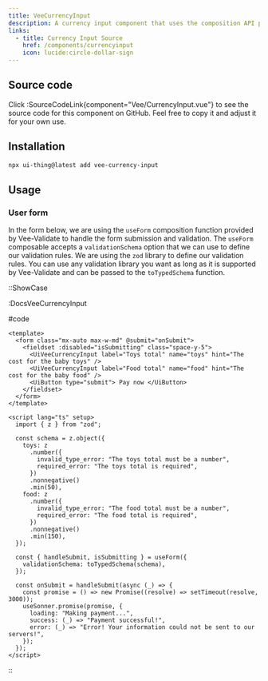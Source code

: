 ```yaml
---
title: VeeCurrencyInput
description: A currency input component that uses the composition API provided by Vee-Validate to perform validation.
links:
  - title: Currency Input Source
    href: /components/currencyinput
    icon: lucide:circle-dollar-sign
---
```


## Source code

Click :SourceCodeLink{component="Vee/CurrencyInput.vue"} to see the source code for this component on GitHub. Feel free to copy it and adjust it for your own use.

## Installation

```bash
npx ui-thing@latest add vee-currency-input
```

## Usage

### User form

In the form below, we are using the `useForm` composition function provided by Vee-Validate to handle the form submission and validation. The `useForm` composable accepts a `validationSchema` option that we can use to define our validation rules. We are using the `zod` library to define our validation rules. You can use any validation library you want as long as it is supported by Vee-Validate and can be passed to the `toTypedSchema` function.

::ShowCase

:DocsVeeCurrencyInput

#code

<!-- automd:file src="../../app/components/content/Docs/Vee/CurrencyInput/DocsVeeCurrencyInput.vue" code lang="vue" -->

```vue [DocsVeeCurrencyInput.vue]
<template>
  <form class="mx-auto max-w-md" @submit="onSubmit">
    <fieldset :disabled="isSubmitting" class="space-y-5">
      <UiVeeCurrencyInput label="Toys total" name="toys" hint="The cost for the baby toys" />
      <UiVeeCurrencyInput label="Food total" name="food" hint="The cost for the baby food" />
      <UiButton type="submit"> Pay now </UiButton>
    </fieldset>
  </form>
</template>

<script lang="ts" setup>
  import { z } from "zod";

  const schema = z.object({
    toys: z
      .number({
        invalid_type_error: "The toys total must be a number",
        required_error: "The toys total is required",
      })
      .nonnegative()
      .min(50),
    food: z
      .number({
        invalid_type_error: "The food total must be a number",
        required_error: "The food total is required",
      })
      .nonnegative()
      .min(150),
  });

  const { handleSubmit, isSubmitting } = useForm({
    validationSchema: toTypedSchema(schema),
  });

  const onSubmit = handleSubmit(async (_) => {
    const promise = () => new Promise((resolve) => setTimeout(resolve, 3000));
    useSonner.promise(promise, {
      loading: "Making payment...",
      success: (_) => "Payment successful!",
      error: (_) => "Error! Your information could not be sent to our servers!",
    });
  });
</script>

```

<!-- /automd -->

::

